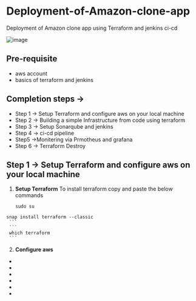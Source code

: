 # Deployment-of-Amazon-clone-app
Deployment of Amazon clone app using Terraform and jenkins ci-cd

  ![image](https://github.com/574n13y/Deployment-of-Amazon-clone-app/assets/35293085/0612405a-77f5-4144-976c-6a2723a38951)


## Pre-requisite
  - aws account
  - basics of terraform and jenkins

    
## Completion steps →
  - Step 1 → Setup Terraform and configure aws on your local machine
  - Step 2 → Building a simple Infrastructure from code using terraform
  - Step 3 → Setup Sonarqube and jenkins
  - Step 4 → ci-cd pipeline
  - Step5 →Monitering via Prmotheus and grafana
  - Step 6 → Terraform Destroy

## Step 1 → Setup Terraform and configure aws on your local machine
  1. **Setup Terraform**
     To install terraform copy and paste the below commands
     ```
     sudo su
    snap install terraform --classic
     ```
     ```
     which terraform
     ```
  2.  **Configure aws**

  - 

  - 

  - 

  - 

  - 

  - 
